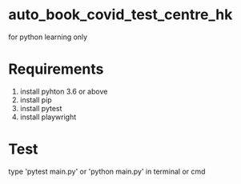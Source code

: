 # auto_book_covid_test_centre_hk
for python learning only

# Requirements
1. install pyhton 3.6 or above
2. install pip
3. install pytest
4. install playwright

# Test
type 'pytest main.py' or 'python main.py' in terminal or cmd
